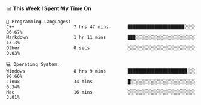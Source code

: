 
<!--START_SECTION:waka-->
📊 **This Week I Spent My Time On** 

```text
💬 Programming Languages: 
C++                      7 hrs 47 mins       █████████████████████░░░░   86.67% 
Markdown                 1 hr 11 mins        ███░░░░░░░░░░░░░░░░░░░░░░   13.3% 
Other                    0 secs              ░░░░░░░░░░░░░░░░░░░░░░░░░   0.03%

💻 Operating System: 
Windows                  8 hrs 9 mins        ██████████████████████░░░   90.66% 
Linux                    34 mins             █░░░░░░░░░░░░░░░░░░░░░░░░   6.34% 
Mac                      16 mins             ░░░░░░░░░░░░░░░░░░░░░░░░░   3.01%

```


<!--END_SECTION:waka-->
